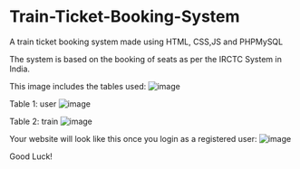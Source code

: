 # Train-Ticket-Booking-System
A train ticket booking system made using HTML, CSS,JS and PHPMySQL 

The system is based on the booking of seats as per the IRCTC System in India.

This image includes the tables used:
![image](https://user-images.githubusercontent.com/83465612/171023605-1538ad34-c3b7-4d91-b032-a1e63e339124.png)
 
Table 1: user
![image](https://user-images.githubusercontent.com/83465612/171023724-7406e9b1-312a-436e-8c0a-72f952e95a93.png)

Table 2: train
![image](https://user-images.githubusercontent.com/83465612/171023809-8d75b04c-439e-4f10-9687-f74a88dda5a6.png)


Your website will look like this once you login as a registered user:
![image](https://user-images.githubusercontent.com/83465612/171023918-452f15b1-f56e-4280-b6d5-bcd3333a9b93.png)

Good Luck!

